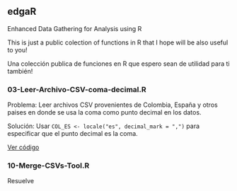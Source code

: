 ## edgaR

Enhanced Data Gathering for Analysis using R

This is just a public colection of functions in R that I hope will be also useful to you!

Una colección publica de funciones en R que espero sean de utilidad para ti también!

### 03-Leer-Archivo-CSV-coma-decimal.R

Problema: Leer archivos CSV provenientes de Colombia, España 
y otros paises en donde se usa la coma como punto decimal en los datos.

Solución: Usar ```COL_ES <- locale("es", decimal_mark = ",")``` para especificar
que el punto decimal es la coma.

[Ver código](https://github.com/munozedg/edgaR/blob/0caae88ffb7ef434da64dd456084d9a7ba15298e/R/03-Leer-Archivo-CSV-coma-decimal.R)



### 10-Merge-CSVs-Tool.R

Resuelve 
